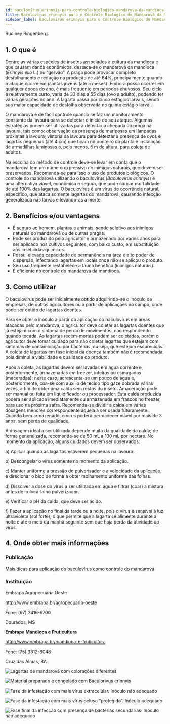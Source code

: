 ```yaml
---
id: baculovirus_erinnyis-para-controle-biologico-mandarova-da-mandioca
title: Baculovirus erinnyis para o Controle Biológico do Mandarová da Mandioca
sidebar_label: Baculovirus erinnyis para o Controle Biológico do Mandarová da Mandioca
---
```


<div class="center-textArticle">Rudiney Ringenberg</div>

## **1. O que é**

Dentre as várias espécies de insetos associados à cultura da
mandioca e que causam danos econômicos, destaca-se o
mandarová da mandioca (*Erinnyis ello* L.) ou “gervão”. A praga
pode provocar completo desfolhamento e redução na produção
de até 64%, principalmente quando o ataque ocorre em plantas
jovens (até 5 meses). Embora possa ocorrer em qualquer época
do ano, é mais frequente em períodos chuvosos. Seu ciclo é
relativamente curto, varia de 33 dias a 55 dias (ovo a adulto),
podendo ter várias gerações no ano. A lagarta passa por cinco
estágios larvais, sendo sua maior capacidade de desfolha
observada no quinto estágio larval.

O mandarová é de fácil controle quando se faz um
monitoramento constante da lavoura para se detectar o início do
seu ataque. Algumas estratégias podem ser utilizadas para
detectar a chegada da praga na lavoura, tais como: observação
da presença de mariposas em lâmpadas próximas à lavoura;
vistoria da lavoura para detectar a presença de ovos e lagartas
pequenas (até 4 cm) que ficam no ponteiro da planta e instalação
de armadilhas luminosas a, pelo menos, 5 m de altura, para
coleta de adultos.

Na escolha do método de controle deve-se levar em conta que o
mandarová tem um número expressivo de inimigos naturais, que
devem ser preservados. Recomenda-se para isso o uso de
produtos biológicos. O controle do mandarová utilizando o
baculovírus (*Baculovirus erinnyis*) é uma alternativa viável,
econômica e segura, que pode causar mortalidade de até 100%
das lagartas. O baculovírus é um vírus de ocorrência natural,
específico, que ataca somente lagartas do mandarová,
causando infecção generalizada nas larvas e levando-as à
morte.

## **2. Benefícios e/ou vantagens**

- É seguro ao homem, plantas e animais, sendo seletivo aos
inimigos naturais do mandarová ou de outras pragas.
- Pode ser produzido pelo agricultor e armazenado por vários
anos para ser aplicado nos cultivos seguintes, com baixo
custo, em substituição aos inseticidas químicos.
- Possui elevada capacidade de permanência na área e alto
poder de dispersão, infectando lagartas em locais onde não
se aplicou o produto.
- Seu uso frequente restabelece a fauna benéfica (inimigos
naturais).
- É eficiente no controle do mandarová da mandioca.

## **3. Como utilizar**

O baculovírus pode ser inicialmente obtido adquirindo-se o
inóculo de empresas, de outros agricultores ou a partir de
aplicações no campo, onde pode ser obtido de lagartas doentes.

Para se obter o inóculo a partir da aplicação do baculovírus em
áreas atacadas pelo mandarová, o agricultor deve coletar as
lagartas doentes que já estejam com o sintoma de perda de
movimentos, não respondendo quando tocada. As lagartas
recém-mortas podem ser coletadas, porém o agricultor deve
tomar cuidado para não coletar lagartas que estejam com
sintomas de contaminação por bactérias, ou seja, que estejam
escurecidas. A coleta de lagartas em fase inicial da doença
também não é recomendada, pois diminui a viabilidade e
qualidade do produto.

Após a coleta, as lagartas devem ser lavadas em água corrente
e, posteriormente, armazenadas em freezer, inteiras ou
esmagadas (maceradas); neste caso, acrescenta-se um pouco
de água e, posteriormente, coa-se com auxílio de tecido tipo gaze
dobrada várias vezes, a fim de obter uma calda sem restos do
inseto. Amaceração pode ser manual ou feita em liquidificador ou
processador. Esta calda produzida poderá ser aplicada
imediatamente ou armazenada em frascos no freezer, para uso
na próxima safra. Recomenda-se dividir a calda em várias
dosagens menores correspondente àquela a ser usada
futuramente. Quando bem armazenado, o vírus poderá
permanecer viável por mais de 3 anos, sem perda de qualidade.

A dosagem ideal a ser utilizada depende muito da qualidade da
calda; de forma generalizada, recomenda-se de 50 mL a 100 mL
por hectare. No momento da aplicação, alguns cuidados devem
ser observados:

a) Aplicar quando as lagartas estiverem pequenas na
lavoura.

b) Descongelar o vírus somente no momento da aplicação.

c) Manter uniforme a pressão do pulverizador e a velocidade
da aplicação, e direcionar o bico de forma a obter
molhamento uniforme das folhas.

d) Dissolver a dose do vírus a ser utilizada em água e filtrar
(coar) a mistura antes de colocá-la no pulverizador.

e) Verificar o pH da calda, que deve ser ácido.

f) Fazer a aplicação no final da tarde ou a noite, pois o vírus é
sensível à luz ultravioleta (sol forte), o que permite que a
lagarta se alimente durante a noite e até o meio da manhã
seguinte sem que haja perda da atividade do vírus.

## 4. **Onde obter mais informações**

### Publicação

[Mais dicas para aplicação do baculovírus como controle do mandarová](https://bit.ly/2QW4nOL)

### Instituição

Embrapa Agropecuária Oeste

http://www.embrapa.br/agropecuaria-oeste

Fone: (67) 3416-9700

Dourados, MS

**Embrapa Mandioca e Fruticultura**

http://www.embrapa.br/mandioca-e-fruticultura

Fone: (75) 3312-8048

Cruz das Almas, BA

![Lagartas de mandarová com colorações diferentes]()

![Material preparado e congelado com Baculorivus erinnyis]()

![Fase da infestação com mais vírus extracelular. Inóculo não adequado]()

![Fase da infestação com mais vírus ocluso “protegido”. Inóculo adequado]()

![Fase final da infecção com presença de bactérias secundárias. Inóculo não adequado]()